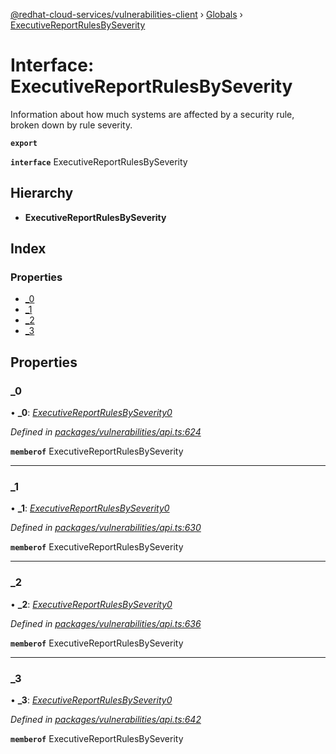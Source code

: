 [@redhat-cloud-services/vulnerabilities-client](../README.md) › [Globals](../globals.md) › [ExecutiveReportRulesBySeverity](executivereportrulesbyseverity.md)

# Interface: ExecutiveReportRulesBySeverity

Information about how much systems are affected by a security rule, broken down by rule severity.

**`export`** 

**`interface`** ExecutiveReportRulesBySeverity

## Hierarchy

* **ExecutiveReportRulesBySeverity**

## Index

### Properties

* [_0](executivereportrulesbyseverity.md#_0)
* [_1](executivereportrulesbyseverity.md#_1)
* [_2](executivereportrulesbyseverity.md#_2)
* [_3](executivereportrulesbyseverity.md#_3)

## Properties

###  _0

• **_0**: *[ExecutiveReportRulesBySeverity0](executivereportrulesbyseverity0.md)*

*Defined in [packages/vulnerabilities/api.ts:624](https://github.com/RedHatInsights/javascript-clients/blob/master/packages/vulnerabilities/api.ts#L624)*

**`memberof`** ExecutiveReportRulesBySeverity

___

###  _1

• **_1**: *[ExecutiveReportRulesBySeverity0](executivereportrulesbyseverity0.md)*

*Defined in [packages/vulnerabilities/api.ts:630](https://github.com/RedHatInsights/javascript-clients/blob/master/packages/vulnerabilities/api.ts#L630)*

**`memberof`** ExecutiveReportRulesBySeverity

___

###  _2

• **_2**: *[ExecutiveReportRulesBySeverity0](executivereportrulesbyseverity0.md)*

*Defined in [packages/vulnerabilities/api.ts:636](https://github.com/RedHatInsights/javascript-clients/blob/master/packages/vulnerabilities/api.ts#L636)*

**`memberof`** ExecutiveReportRulesBySeverity

___

###  _3

• **_3**: *[ExecutiveReportRulesBySeverity0](executivereportrulesbyseverity0.md)*

*Defined in [packages/vulnerabilities/api.ts:642](https://github.com/RedHatInsights/javascript-clients/blob/master/packages/vulnerabilities/api.ts#L642)*

**`memberof`** ExecutiveReportRulesBySeverity
